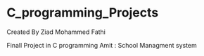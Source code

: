 # C_programming_Projects

Created By Ziad Mohammed Fathi

Finall Project in C programming Amit : School Managment system
